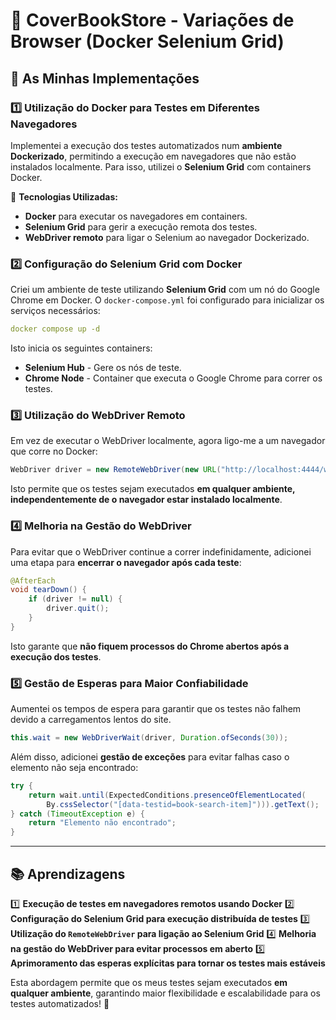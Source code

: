 # 📖 CoverBookStore - Variações de Browser (Docker Selenium Grid)

## 🚀 As Minhas Implementações

### 1️⃣ **Utilização do Docker para Testes em Diferentes Navegadores**
Implementei a execução dos testes automatizados num **ambiente Dockerizado**, permitindo a execução em navegadores que não estão instalados localmente. Para isso, utilizei o **Selenium Grid** com containers Docker.

📌 **Tecnologias Utilizadas:**
- **Docker** para executar os navegadores em containers.
- **Selenium Grid** para gerir a execução remota dos testes.
- **WebDriver remoto** para ligar o Selenium ao navegador Dockerizado.

### 2️⃣ **Configuração do Selenium Grid com Docker**
Criei um ambiente de teste utilizando **Selenium Grid** com um nó do Google Chrome em Docker. O `docker-compose.yml` foi configurado para inicializar os serviços necessários:

```yaml
docker compose up -d
```

Isto inicia os seguintes containers:
- **Selenium Hub** - Gere os nós de teste.
- **Chrome Node** - Container que executa o Google Chrome para correr os testes.

### 3️⃣ **Utilização do WebDriver Remoto**
Em vez de executar o WebDriver localmente, agora ligo-me a um navegador que corre no Docker:

```java
WebDriver driver = new RemoteWebDriver(new URL("http://localhost:4444/wd/hub"), new ChromeOptions());
```

Isto permite que os testes sejam executados **em qualquer ambiente, independentemente de o navegador estar instalado localmente**.

### 4️⃣ **Melhoria na Gestão do WebDriver**
Para evitar que o WebDriver continue a correr indefinidamente, adicionei uma etapa para **encerrar o navegador após cada teste**:

```java
@AfterEach
void tearDown() {
    if (driver != null) {
        driver.quit();
    }
}
```

Isto garante que **não fiquem processos do Chrome abertos após a execução dos testes**.

### 5️⃣ **Gestão de Esperas para Maior Confiabilidade**
Aumentei os tempos de espera para garantir que os testes não falhem devido a carregamentos lentos do site.

```java
this.wait = new WebDriverWait(driver, Duration.ofSeconds(30));
```

Além disso, adicionei **gestão de exceções** para evitar falhas caso o elemento não seja encontrado:

```java
try {
    return wait.until(ExpectedConditions.presenceOfElementLocated(
        By.cssSelector("[data-testid=book-search-item]"))).getText();
} catch (TimeoutException e) {
    return "Elemento não encontrado";
}
```

---

## 📚 Aprendizagens

1️⃣ **Execução de testes em navegadores remotos usando Docker**
2️⃣ **Configuração do Selenium Grid para execução distribuída de testes**
3️⃣ **Utilização do `RemoteWebDriver` para ligação ao Selenium Grid**
4️⃣ **Melhoria na gestão do WebDriver para evitar processos em aberto**
5️⃣ **Aprimoramento das esperas explícitas para tornar os testes mais estáveis**

Esta abordagem permite que os meus testes sejam executados **em qualquer ambiente**, garantindo maior flexibilidade e escalabilidade para os testes automatizados! 🚀

